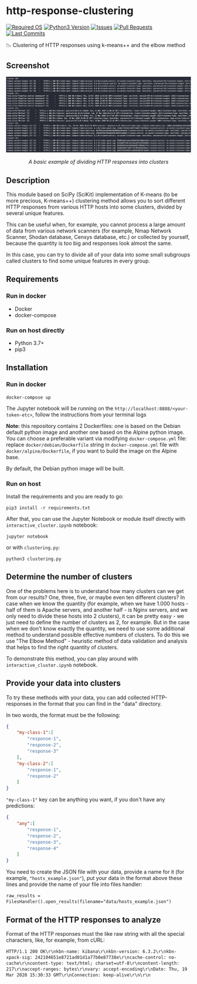 # http-response-clustering
[![Required OS](https://img.shields.io/badge/OS-Linux%20based-blue)](https://en.wikipedia.org/wiki/Linux)
[![Python3 Version](https://img.shields.io/badge/python-3.7%2B-blue)](https://www.python.org/downloads/)
[![Issues](https://img.shields.io/github/issues/manmolecular/http-response-clustering)](https://github.com/manmolecular/http-response-clustering/issues)
[![Pull Requests](https://img.shields.io/github/issues-pr/manmolecular/http-response-clustering)](https://github.com/manmolecular/http-response-clustering/pulls)
[![Last Commits](https://img.shields.io/github/last-commit/manmolecular/http-response-clustering)](https://github.com/manmolecular/http-response-clustering/commits/master)  
  
:chart_with_downwards_trend: Clustering of HTTP responses using k-means++ and the elbow method 

## Screenshot

<div align="center">
  <img src="https://raw.githubusercontent.com/manmolecular/http-response-clustering/master/assets/screenshot-1.png">
  <p align="center"><i>A basic example of dividing HTTP responses into clusters</i></p>
</div> 

## Description
This module based on SciPy (SciKit) implementation of K-means (to be more precious, K-means++) clustering method allows you to sort different HTTP responses from various HTTP hosts into some clusters, divided by several unique features. 
  
This can be useful when, for example, you cannot process a large amount of data from various network scanners (for example, Nmap Network Scanner, Shodan database, Censys database, etc.) or collected by yourself, because the quantity is too big and responses look almost the same. 
  
In this case, you can try to divide all of your data into some small subgroups called clusters to find some unique features in every group.

## Requirements
### Run in docker
- Docker
- docker-compose
### Run on host directly
- Python 3.7+
- pip3

## Installation
### Run in docker
```
docker-compose up
```
The Jupyter notebook will be running on the `http://localhost:8888/<your-token-etc>`, follow the instructions from your terminal logs
  
**Note:** this repository contains 2 Dockerfiles: one is based on the Debian default python image and another one based on the Alpine python image. You can choose a preferable variant via modifying `docker-compose.yml` file:
replace `docker/debian/Dockerfile` string in `docker-compose.yml` file with `docker/alpine/Dockerfile`, if you want to build the image on the Alpine base. 
  
By default, the Debian python image will be built.
### Run on host
Install the requirements and you are ready to go:
```
pip3 install -r requirements.txt
```
After that, you can use the Jupyter Notebook or module itself directly with `interactive_cluster.ipynb` notebook:
```
jupyter notebook
```
or with `clustering.py`:
```
python3 clustering.py
```
  
## Determine the number of clusters
One of the problems here is to understand how many clusters can we get from our results? One, three, five, or maybe even ten different clusters? In case when we know the quantity (for example, when we have 1.000 hosts - half of them is Apache servers, and another half - is Nginx servers, and we only need to divide these hosts into 2 clusters), it can be pretty easy - we just need to define the number of clusters as 2, for example. But in the case when we don't know exactly the quantity, we need to use some additional method to understand possible effective numbers of clusters. To do this we use "The Elbow Method" - heuristic method of data validation and analysis that helps to find the right quantity of clusters.
  
To demonstrate this method, you can play around with `interactive_cluster.ipynb` notebook.

## Provide your data into clusters
To try these methods with your data, you can add collected HTTP-responses in the format that you can find in the "data" directory. 

In two words, the format must be the following:
```json
{
    "my-class-1":[
        "response-1",
        "response-2",
        "response-3"
    ],
    "my-class-2":[
        "response-1",
        "response-2"
    ]
}
```
`"my-class-1"` key can be anything you want, if you don't have any predictions:
```json
{
    "any":[
        "response-1",
        "response-2",
        "response-3",
        "response-4"
    ]
}
```
You need to create the JSON file with your data, provide a name for it (for example, `"hosts_example.json"`), put your data in the format above these lines and provide the name of your file into files handler:
```python3
raw_results = FilesHandler().open_results(filename="data/hosts_example.json")
```

## Format of the HTTP responses to analyze
Format of the HTTP responses must the like raw string with all the special characters, like, for example, from cURL:
```
HTTP/1.1 200 OK\r\nkbn-name: kibana\r\nkbn-version: 6.3.2\r\nkbn-xpack-sig: 242104651e8721ad01d1a77b0e87738e\r\ncache-control: no-cache\r\ncontent-type: text/html; charset=utf-8\r\ncontent-length: 217\r\naccept-ranges: bytes\r\nvary: accept-encoding\r\nDate: Thu, 19 Mar 2020 15:30:33 GMT\r\nConnection: keep-alive\r\n\r\n
```
